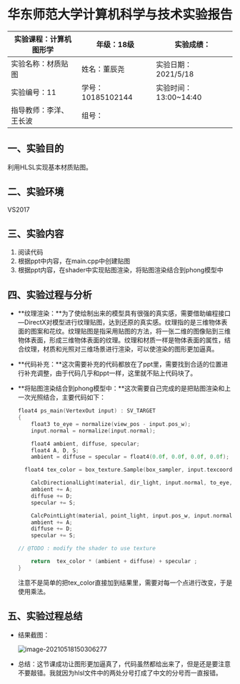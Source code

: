 # 华东师范大学计算机科学与技术实验报告

| 实验课程：计算机图形学 | 年级：18级        | 实验成绩：            |
| ---------------------- | ----------------- | --------------------- |
| 实验名称：材质贴图     | 姓名：董辰尧      | 实验日期：2021/5/18   |
| 实验编号：11           | 学号：10185102144 | 实验时间：13:00~14:40 |
| 指导教师：李洋、王长波 | 组号：            |                       |

## 一、实验目的

利用HLSL实现基本材质贴图。

## 二、实验环境

VS2017

## 三、实验内容

1. 阅读代码
2. 根据ppt中内容，在main.cpp中创建贴图
3. 根据ppt内容，在shader中实现贴图渲染，将贴图渲染结合到phong模型中

## 四、实验过程与分析

* **纹理渲染：**为了使绘制出来的模型具有很强的真实感，需要借助编程接口—DirectX对模型进行纹理贴图，达到还原的真实感。纹理指的是三维物体表面的图案和花纹。纹理贴图是指采用贴图的方法，将一张二维的图像贴到三维物体表面，形成三维物体表面的纹理。纹理和材质一样是物体表面的属性，结合纹理，材质和光照对三维场景进行渲染，可以使渲染的图形更加逼真。

* **代码补充：**这次需要补充的代码都放在了ppt里，需要找到合适的位置进行补充调整，由于代码几乎和ppt一样，这里就不贴上代码块了。

* **将贴图渲染结合到phong模型中：**这次需要自己完成的是把贴图渲染和上一次光照结合，主要代码如下：

  ``` c++
  float4 ps_main(VertexOut input) : SV_TARGET
  {
      float3 to_eye = normalize(view_pos - input.pos_w);
      input.normal = normalize(input.normal);
  
      float4 ambient, diffuse, specular;
      float4 A, D, S;
      ambient = diffuse = specular = float4(0.0f, 0.0f, 0.0f, 0.0f);
  
  	float4 tex_color = box_texture.Sample(box_sampler, input.texcoord);
  
      CalcDirectionalLight(material, dir_light, input.normal, to_eye, A, D, S);
      ambient += A;
      diffuse += D;
      specular += S;
  
      CalcPointLight(material, point_light, input.pos_w, input.normal, to_eye, A, D, S);
      ambient += A;
      diffuse += D;
      specular += S;
  
  // @TODO : modify the shader to use texture
  
      return  tex_color * (ambient + diffuse) + specular ;
  }
  ```

  注意不是简单的把tex_color直接加到结果里，需要对每一个点进行改变，于是使用乘法。

## 五、实验过程总结

* 结果截图：

  ![image-20210518150306277](C:\Users\summer\AppData\Roaming\Typora\typora-user-images\image-20210518150306277.png)

* 总结：这节课成功让图形更加逼真了，代码虽然都给出来了，但是还是要注意不要敲错。我就因为hlsl文件中的两处分号打成了中文的分号而一直报错。

